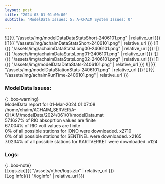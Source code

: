 ```yaml
---
layout: post
title: "2024-03-01 01:00:00"
subtitle: "ModelData Issues: 5; A-CHAIM System Issues: 0"

---
```


![]({{ "/assets/img/modelDataDataStatsShort-2406101.png" | relative_url }})
![]({{ "/assets/img/achaimDataStatsShort-2406101.png" | relative_url }})
![]({{ "/assets/img/achaimDataStatsLong00-2406101.png" | relative_url }})
![]({{ "/assets/img/achaimDataStatsLong01-2406101.png" | relative_url }})
![]({{ "/assets/img/achaimDataStatsLong02-2406101.png" | relative_url }})
![]({{ "/assets/img/modelDataDataStats-2406101.png" | relative_url }})
![]({{ "/assets/img/modelDataStationStats-2406101.png" | relative_url }})
![]({{ "/assets/img/achaimRunTime-2406101.png" | relative_url }})


### ModelData Issues:  
  
{: .box-warning}  
 ModelData report for 01-Mar-2024 01:07:08   
 /home/chaim/ACHAIM_SERVER/A-CHAIM/modelData/2024/061/01/modelData.mat   
 57.1627% of RIO absoprtion values are finite   
 67.004% of RIO volt values are finite   
 0% of all possible stations for IONO were downloaded. x2710   
 0% of all possible stations for SENTINEL were downloaded. x2165   
 7.0234% of all possible stations for KARTVERKET were downloaded. x124   
  


### Logs:  
  
{: .box-note}  
[Logs.zip]({{ "/assets/other/logs.zip" | relative_url }})  
[Log Info]({{ "/logInfo" | relative_url }})  
